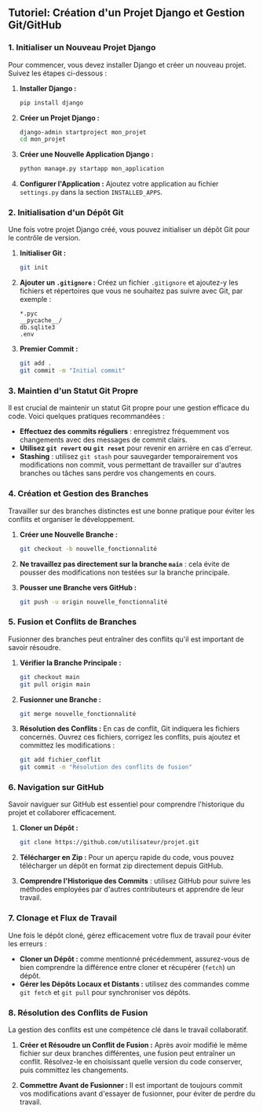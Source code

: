 ## Tutoriel: Création d'un Projet Django et Gestion Git/GitHub

### 1. Initialiser un Nouveau Projet Django

Pour commencer, vous devez installer Django et créer un nouveau projet. Suivez les étapes ci-dessous :

1. **Installer Django :**

   ```bash
   pip install django
   ```

2. **Créer un Projet Django :**

   ```bash
   django-admin startproject mon_projet
   cd mon_projet
   ```

3. **Créer une Nouvelle Application Django :**

   ```bash
   python manage.py startapp mon_application
   ```

4. **Configurer l'Application :**
   Ajoutez votre application au fichier `settings.py` dans la section `INSTALLED_APPS`.

### 2. Initialisation d'un Dépôt Git

Une fois votre projet Django créé, vous pouvez initialiser un dépôt Git pour le contrôle de version.

1. **Initialiser Git :**

   ```bash
   git init
   ```

2. **Ajouter un `.gitignore` :**
   Créez un fichier `.gitignore` et ajoutez-y les fichiers et répertoires que vous ne souhaitez pas suivre avec Git, par exemple :

   ```plaintext
   *.pyc
   __pycache__/
   db.sqlite3
   .env
   ```

3. **Premier Commit :**
   ```bash
   git add .
   git commit -m "Initial commit"
   ```

### 3. Maintien d'un Statut Git Propre

Il est crucial de maintenir un statut Git propre pour une gestion efficace du code. Voici quelques pratiques recommandées :

- **Effectuez des commits réguliers** : enregistrez fréquemment vos changements avec des messages de commit clairs.
- **Utilisez `git revert` ou `git reset`** pour revenir en arrière en cas d'erreur.
- **Stashing** : utilisez `git stash` pour sauvegarder temporairement vos modifications non commit, vous permettant de travailler sur d'autres branches ou tâches sans perdre vos changements en cours.

### 4. Création et Gestion des Branches

Travailler sur des branches distinctes est une bonne pratique pour éviter les conflits et organiser le développement.

1. **Créer une Nouvelle Branche :**

   ```bash
   git checkout -b nouvelle_fonctionnalité
   ```

2. **Ne travaillez pas directement sur la branche `main`** : cela évite de pousser des modifications non testées sur la branche principale.

3. **Pousser une Branche vers GitHub :**
   ```bash
   git push -u origin nouvelle_fonctionnalité
   ```

### 5. Fusion et Conflits de Branches

Fusionner des branches peut entraîner des conflits qu'il est important de savoir résoudre.

1. **Vérifier la Branche Principale :**

   ```bash
   git checkout main
   git pull origin main
   ```

2. **Fusionner une Branche :**

   ```bash
   git merge nouvelle_fonctionnalité
   ```

3. **Résolution des Conflits :**
   En cas de conflit, Git indiquera les fichiers concernés. Ouvrez ces fichiers, corrigez les conflits, puis ajoutez et committez les modifications :
   ```bash
   git add fichier_conflit
   git commit -m "Résolution des conflits de fusion"
   ```

### 6. Navigation sur GitHub

Savoir naviguer sur GitHub est essentiel pour comprendre l'historique du projet et collaborer efficacement.

1. **Cloner un Dépôt :**

   ```bash
   git clone https://github.com/utilisateur/projet.git
   ```

2. **Télécharger en Zip :**
   Pour un aperçu rapide du code, vous pouvez télécharger un dépôt en format zip directement depuis GitHub.

3. **Comprendre l'Historique des Commits** : utilisez GitHub pour suivre les méthodes employées par d'autres contributeurs et apprendre de leur travail.

### 7. Clonage et Flux de Travail

Une fois le dépôt cloné, gérez efficacement votre flux de travail pour éviter les erreurs :

- **Cloner un Dépôt :** comme mentionné précédemment, assurez-vous de bien comprendre la différence entre cloner et récupérer (`fetch`) un dépôt.
- **Gérer les Dépôts Locaux et Distants :** utilisez des commandes comme `git fetch` et `git pull` pour synchroniser vos dépôts.

### 8. Résolution des Conflits de Fusion

La gestion des conflits est une compétence clé dans le travail collaboratif.

1. **Créer et Résoudre un Conflit de Fusion :**
   Après avoir modifié le même fichier sur deux branches différentes, une fusion peut entraîner un conflit. Résolvez-le en choisissant quelle version du code conserver, puis committez les changements.

2. **Commettre Avant de Fusionner :**
   Il est important de toujours commit vos modifications avant d'essayer de fusionner, pour éviter de perdre du travail.

